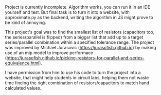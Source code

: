 Project is currently incomplete. Algorithm works, you can run it in an IDE yourself and test. But final task is to turn it into a website, with approximate.py as the backend, writing the algorithm in JS might prove to be kind of annoying. 

This project's goal was to find the smallest list of resistors (capacitors too, the series/parallel is flipped) from a bigger list that add up to a target series/parallel combination within a specified tolerance range. 
The project was improved by Michael Jurasovic (https://jurasofish.github.io) by making use of an mip model to improve performace (https://jurasofish.github.io/picking-resistors-for-parallel-and-series-equivalence.html). 

I have permission from him to use his code to turn the project into a website, that might help students in circuit labs, helping them not waste time finding the right combination of resistors/capacitors to match hand calculated values.

